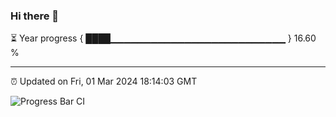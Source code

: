### Hi there 👋

⏳ Year progress { ████▁▁▁▁▁▁▁▁▁▁▁▁▁▁▁▁▁▁▁▁▁▁▁▁▁▁ } 16.60 %

---

⏰ Updated on Fri, 01 Mar 2024 18:14:03 GMT

![Progress Bar CI](https://github.com/liununu/liununu/workflows/Progress%20Bar%20CI/badge.svg)
